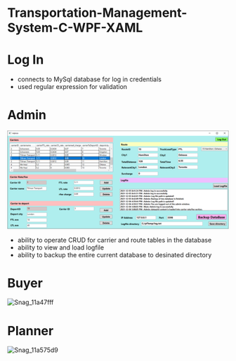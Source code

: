 # Transportation-Management-System-C-WPF-XAML

# Log In 
  - connects to MySql database for log in credentials
  - used regular expression for validation

# Admin
![](Snag_119d5f79.png)
  - ability to operate CRUD for carrier and route tables in the database 
  - ability to view and load logfile
  - ability to backup the entire current database to desinated directory

# Buyer
![Snag_11a47fff](https://user-images.githubusercontent.com/78217017/151084899-e32b4443-902b-404c-a607-07404b7ee4af.png)

# Planner
![Snag_11a575d9](https://user-images.githubusercontent.com/78217017/151084989-5d8775e8-3d7a-49a8-ba17-c1f22d70680f.png)


